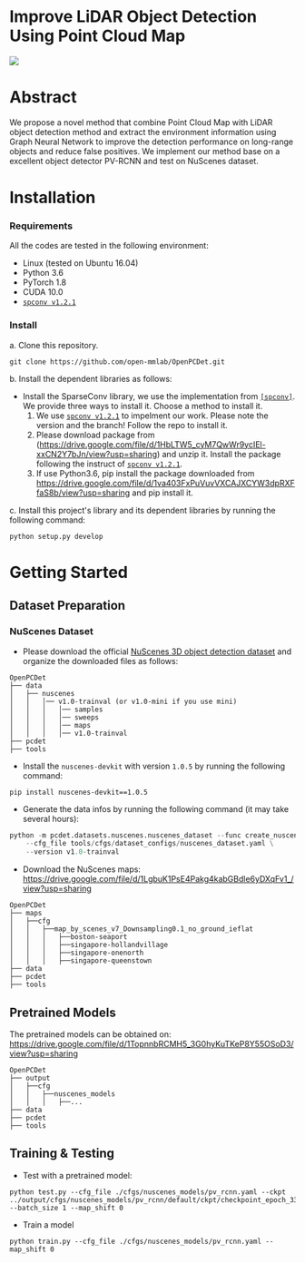 # Improve LiDAR Object Detection Using Point Cloud Map

![](detection_long_range_demo.gif)

# Abstract
We propose a novel method that combine Point Cloud Map with LiDAR object detection method and extract the environment information using Graph Neural Network to improve the detection performance on long-range objects and reduce false positives. We implement our method base on a excellent object detector PV-RCNN and test on NuScenes dataset.
# Installation

### Requirements
All the codes are tested in the following environment:
* Linux (tested on Ubuntu 16.04)
* Python 3.6
* PyTorch 1.8
* CUDA 10.0
* [`spconv v1.2.1`](https://github.com/traveller59/spconv/tree/v1.2.1)

### Install
a. Clone this repository.
```shell
git clone https://github.com/open-mmlab/OpenPCDet.git
```

b. Install the dependent libraries as follows:
* Install the SparseConv library, we use the implementation from [`[spconv]`](https://github.com/traveller59/spconv). We provide three ways to install it. Choose a method to install it.
    1.    We use [`spconv v1.2.1`](https://github.com/traveller59/spconv/tree/v1.2.1) to impelment  our work.  Please note the version and the branch! Follow the repo to install it.
    2.    Please download package from (https://drive.google.com/file/d/1HbLTW5_cyM7QwWr9ycIEl-xxCN2Y7bJn/view?usp=sharing) and unzip it. Install the package following the instruct of [`spconv v1.2.1`](https://github.com/traveller59/spconv/tree/v1.2.1).
    3.    If use Python3.6, pip install the package downloaded from https://drive.google.com/file/d/1va403FxPuVuvVXCAJXCYW3dpRXFfaS8b/view?usp=sharing and pip install it. 

  
c. Install this project's library and its dependent libraries by running the following command:
```shell
python setup.py develop
```

# Getting Started

## Dataset Preparation
### NuScenes Dataset
* Please download the official [NuScenes 3D object detection dataset](https://www.nuscenes.org/download) and 
organize the downloaded files as follows: 
```
OpenPCDet
├── data
│   ├── nuscenes
│   │   │── v1.0-trainval (or v1.0-mini if you use mini)
│   │   │   │── samples
│   │   │   │── sweeps
│   │   │   │── maps
│   │   │   │── v1.0-trainval  
├── pcdet
├── tools
```

* Install the `nuscenes-devkit` with version `1.0.5` by running the following command: 
```shell script
pip install nuscenes-devkit==1.0.5
```

* Generate the data infos by running the following command (it may take several hours): 
```python 
python -m pcdet.datasets.nuscenes.nuscenes_dataset --func create_nuscenes_infos \
    --cfg_file tools/cfgs/dataset_configs/nuscenes_dataset.yaml \
    --version v1.0-trainval
```
* Download the NuScenes maps: https://drive.google.com/file/d/1LgbuK1PsE4Pakg4kabGBdle6yDXqFv1_/view?usp=sharing
```
OpenPCDet
├── maps
│   ├──cfg
│   │   ├──map_by_scenes_v7_Downsampling0.1_no_ground_ieflat
│   │   │   ├──boston-seaport      
│   │   │   ├──singapore-hollandvillage
│   │   │   ├──singapore-onenorth
│   │   │   ├──singapore-queenstown
├── data
├── pcdet
├── tools
```


## Pretrained Models

The pretrained models can be obtained on: https://drive.google.com/file/d/1TopnnbRCMH5_3G0hyKuTKeP8Y55OSoD3/view?usp=sharing

```
OpenPCDet
├── output
│   ├──cfg
│   │   ├──nuscenes_models
│   │   │   ├──...
├── data
├── pcdet
├── tools
```
## Training & Testing
* Test with a pretrained model: 
```shell script
python test.py --cfg_file ./cfgs/nuscenes_models/pv_rcnn.yaml --ckpt ../output/cfgs/nuscenes_models/pv_rcnn/default/ckpt/checkpoint_epoch_33.pth --batch_size 1 --map_shift 0
```
* Train a model

```
python train.py --cfg_file ./cfgs/nuscenes_models/pv_rcnn.yaml --map_shift 0
```

